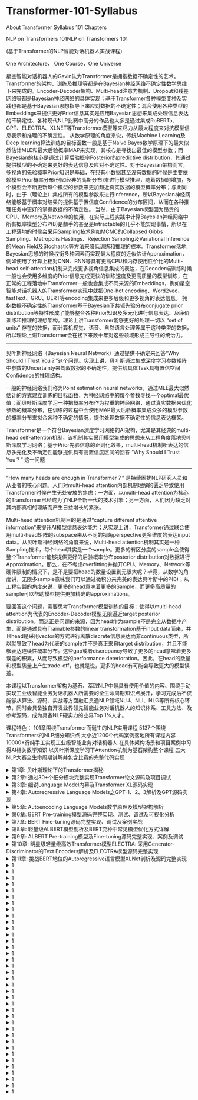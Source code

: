 # Transformer-101-Syllabus
About Transformer Syllabus 101 Chapters

NLP on Transformers 101NLP on Transformers 101

(基于Transformer的NLP智能对话机器人实战课程)

One Architecture， One Course，One Universe

星空智能对话机器人的Gavin认为Transformer是拥抱数据不确定性的艺术。
Transformer的架构、训练及推理等都是在Bayesian神经网络不确定性数学思维下来完成的。Encoder-Decoder架构、Multi-head注意力机制、Dropout和残差网络等都是Bayesian神经网络的具体实现；基于Transformer各种模型变种及实践也都是基于Bayesian思想指导下来应对数据的不确定性；混合使用各种类型的Embeddings来提供更好Prior信息其实是应用Bayesian思想来集成处理信息表达的不确定性、各种现代NLP比赛中高分的作品也大多是通过集成RoBERTa、GPT、ELECTRA、XLNET等Transformer模型等来尽力从最大程度来对抗模型信息表示和推理的不确定性。
从数学原理的角度来说，传统Machine Learning及Deep learning算法训练的目标函数一般是基于Naive Bayes数学原理下的最大似然估计MLE和最大后验概率MAP来实现，其核心是寻找出最佳的模型参数；而Bayesian的核心是通过计算后验概率Posterior的predictive distribution，其通过提供模型的不确定来更好的表达信息及应对不确定性。对于Bayesian架构而言，多视角的先验概率Prior知识是基础，在只有小数据甚至没有数据的时候是主要依赖模型Prior概率分布(例如经典的高斯分布)来进行模型推理，随着数据的增加，多个模型会不断更新每个模型的参数来更加趋近真实数据的模型概率分布；与此同时，由于（理论上）集成所有的模型参数来进行Inference，所以Bayesian神经网络能够基于概率对结果的提供基于置信度Confidence的分布区间，从而在各种推理任务中更好的掌握数据的不确定性。
当然，由于Bayesian模型因为昂贵的CPU、Memory及Network的使用，在实际工程实践中计算Bayesian神经网络中所有概率模型分布P(B)是棘手的甚至是Intractable的几乎不能实现事情，所以在工程落地的时候会采用Sampling技术例如MCMC的Collapsed Gibbs Sampling、Metropolis Hastings、Rejection Sampling及Variational Inference的Mean Field及Stochastic等方法来降低训练和推理的成本。Transformer落地Bayesian思想的时候权衡多种因素而实现最大程度的近似估计Approximation，例如使用了计算上相对CNN、RNN等具有更高CPU和内存使用性价比的Multi-head self-attention机制来完成更多视角信息集成的表达，在Decoder端训练时候一般也会使用多维度的Prior信息完成更快的训练速度及更高质量的模型训练，在正常的工程落地中Transformer一般也会集成不同来源的Embeddings，例如星空智能对话机器人的Transformer实现中就把One-hot encoding、Word2vec、fastText、GRU、BERT等encoding集成来更多层级和更多视角的表达信息。
拥抱数据不确定性的Transformer基于Bayesian下共轭先验分布conjugate prior distribution等特性形成了能够整合各种Prior知识及多元化进行信息表达、及廉价训练和推理的理想架构。理论上讲Transformer能够更好的处理一切以 “set of units” 存在的数据，而计算机视觉、语音、自然语言处理等属于这种类型的数据，所以理论上讲Transformer会在接下来数十年对这些领域形成主导性的统治力。

*****************************************************************************

贝叶斯神经网络（Bayesian Neural Network）通过提供不确定来回答“Why Should I Trust You？”这个问题。实现上讲，贝叶斯通过集成深度学习参数矩阵中参数的Uncertainty来驾驭数据的不确定性，提供给具体Task具有置信空间Confidence的推理结构。

一般的神经网络我们称为Point estimation neural networks，通过MLE最大似然估计的方式建立训练的目标函数，为神经网络中的每个参数寻找一个optimal最优值；而贝叶斯深度学习一种把概率分布作为权重的神经网络，通过真实数据来优化参数的概率分布，在训练的过程中会使用MAP最大后验概率集成众多的模型参数的概率分布来拟合各种不确定的情况，提供处理数据不确定性的信息表达框架。

Transformer是一个符合Bayesian深度学习网络的AI架构，尤其是其经典的multi-head self-attention机制，该机制其实采用模型集成的思想来从工程角度落地贝叶斯深度学习网络；基于Prior先验信息的正则化效果，multi-head机制所表达的信息多元化及不确定性能够提供具有高置信度区间的回答 “Why Should I Trust You？” 这一问题

**********************************************************************************************************

“How many heads are enough in Transformer？” 是持续困扰NLP研究人员和从业者的核心问题。人们对multi-head attention内部机制理解的匮乏导致使用Transformer时候产生无处安放的焦虑：一方面，以multi-head attention为核心的Transformer已经成为了NLP全新一代的技术引擎；另一方面，人们因为缺乏对其内部真相的理解而产生日益增长的紧张。

Multi-head attention机制目的是通过“capture different attentive information”来提升AI模型信息表达能力；从实现上讲，Transformer通过联合使用multi-head矩阵的subspace来从不同的视角perspective更多维度的表达input data。从贝叶斯神经网络的角度来说，Multi-head attention机制其实是一种Sampling技术，每个head其实是一个sample。更多的有区分度的sample会使得整个Transformer能够提供更好的后验概率分布posterior distribution对数据进行Approximation。那么，在不考虑overfitting并抛开CPU、Memory、Network等硬件限制的情况下，是不是要把head的数量设置到无限大呢？毕竟，从数学的角度讲，无限多sample意味我们可以通过微积分来完美的表达贝叶斯中的P(B)；从工程实践的角度来说，更多的head意味着更多的Sample，而更多高质量的sample可以帮助模型提供更加精确的approximations。

要回答这个问题，需要思考Transformer模型训练的目标：使得以multi-head attention为代表的Encoder-Decoder模型无限逼近target posterior distribution。而这正是问题的来源，因为head作为sample不是完全从数据中产生，而是通过具有Trainable参数的linear transformation基于input data而来，并且head是采用vector的方式进行离散discrete信息表达而非continuous类型，所以就导致了head为代表的sample并不是真正来自target distribution，并且不能够表达连续性概率分布。这些gap或者discrepancy导致了更多的head意味着更多误差的积累，从而导致模型的performance deterioration。因此，在head的数量和模型质量上产生trade-off，也就是说，更多的head有可能会导致更大的模型误差。



本课程以Transformer架构为基石、萃取NLP中最具有使用价值的内容、围绕手动实现工业级智能业务对话机器人所需要的全生命周期知识点展开，学习完成后不仅能够从算法、源码、实战等方面融汇贯通NLP领域NLU、NLI、NLG等所有核心环节，同时会具备独自开发业界领先智能业务对话机器人的知识体系、工具方法、及参考源码，成为具备NLP硬实力的业界Top 1%人才。

课程特色：
  101章围绕Transformer而诞生的NLP实用课程
  5137个围绕Transformers的NLP细分知识点
  大小近1200个代码案例落地所有课程内容
  10000+行纯手工实现工业级智能业务对话机器人
  在具体架构场景和项目案例中习得AI相关数学知识
  以贝叶斯深度学习下Attention机制为基石架构整个课程
  五大NLP大赛全生命周期讲解并包含比赛的完整代码实现

<details>
<summary>第1章: 贝叶斯理论下的Transformer揭秘</summary>
<br>
<pre>
1，基于Bayesian Theory，融Hard Attention、Soft Attention、Self-Attention、Multi-head Attention于一身的Transformer架构
2，为什么说抛弃了传统模型（例如RNN、 LSTM、CNN等）的Transformer拉开了非序列化模型时代的序幕？
3，为什么说Transformer是预训练领域底层通用引擎？
4，Transformer的Input-Encoder-Decoder-Output模型组建逐一剖析
5，Transformer中Encoder-Decoder模型进行Training时候处理Data的全生命周期七大步骤揭秘
6，Transformer中Encoder-Decoder模型进行Inference时候处理Data的全生命周期六大步骤详解
7，Teacher Forcing数学原理及在Transformer中的应用
8，穷根溯源：为何Scaled Dot-Product Attention是有效的？
9，透视Scaled Dot-Product Attention数据流全生命周期
10，穷根溯源：Queries、Keys、Values背后的Trainable矩阵揭秘
11，当Transformer架构遇到Bayesian理论：multi-head attention
12，End-to-end Multi-head attention的三种不同实现方式分析
13，透视Multi-head attention全生命周期数据流
14，Transformer的Feed-Forward Networks的两种实现方式：Linear Transformations和Convolutions
15，Embeddings和Softmax参数共享剖析
16，Positional Encoding及Positional Embedding解析
17，Sequence Masking和Padding Masking解析
18，Normal distribution、Layer Normalization和Batch Normalization解析
19，Transformer的Optimization Algorithms数学原理、运行流程和最佳实践
20，Learning rate剖析及最佳实践
21，从Bayesian视角剖析Transformer中的Dropout及最佳实践
22，Label Smoothing数学原理和工程实践解析
23，Transformer背后的驱动力探讨
</pre>
</details>

<details>
<summary>第2章: 通过30+个细分模块完整实现Transformer论文源码及项目调试</summary>
<br>
<pre>
1，Transformer源码训练及预测整体效果展示
	2，模型训练model_training.py代码完整实现
	3，数据预处理data_preprocess.py代码完整实现
	4，Input端Embeddings源码完整实现
	5，Attention机制attention.py代码完整实现
	6，Multi-head Attention机制multi_head_attention.py代码完整实现
	7，Position-wise Feed-forward源码完整实现
	8，Masking 在Encoder和Decoder端的源码完整实现0
	9，SublayerConnection源码完整实现
	10，Encoder Layer源码完整实现
	11，LayerNormalization源码完整实现
	12，DecoderLayer源码完整实现
	13，Encoder Stack源码完整实现
	14，Decoder Stack源码完整实现
	15，由Memory链接起来的EncoderDecoder Module源码完整实现
	16，Batch操作完整源码实现
	16，Optimization源码完整实现
	17，Loss计算数学原理及完整源码实现
	18，Output端Generator源码完整实现
	19，Transformer模型初始化源码及内幕揭秘
	20， Label Smoothing源码完整实现
	21，Training源码完整实现
22，Greedy Decoding源码及内幕解析
	23，Tokenizer源码及调试
	24，Multi-GPU训练完整源码
27，使用自己实现的Transformer完成分类任务及调试
	28，Transformer翻译任务代码完整实现及调试
	29，BPE解析及源码实现
	30，Shared Embeddings解析及源码实现
	31，Beam Search解析及源码实现
	32，可视化Attention源码实现及剖析
</pre>
</details>

<details>
<summary>第3章: 细说Language Model内幕及Transformer XL源码实现</summary>
<br>
<pre>
	1，人工智能中最重要的公式之一MLE数学本质剖析及代码实战
	2，Language Model的数学原理、Chain Rule剖析及Sparsity问题
	3，Markov Assumption：first order、second order、third order剖析
	4，Language Model：unigram及其问题剖析、bigram及依赖顺序、n-gram
	5，使用Unigram训练一个Language Model剖析及实践
	6，使用Bigram训练一个Language Model剖析及实践
	7，使用N-gram训练一个Language Model剖析及实践
	8，拼写纠错案例实战：基于简化后的Naive Bayes的纠错算法详解及源码实现
	9，使用基于Average Log Likelihood的PPL(Perplexity)来评估Language Model
	10，Laplace Smoothing剖析及基于PPL挑选最优化K的具体方法分析
	11，Interpolation Smoothing实现解析：加权平均不同的N-gram概率
	12，Good-Turning Smoothing算法解析
	13，Vallina Transformer language model处理长文本架构解析
	14， Vallina Transformer Training Losses：Multiple Postions Loss、Intermediate Layer Losses、Multiple Targets Losses
	15，Vallina Transformer的三大核心问题：Segment上下文断裂、位置难以区分、预测效率低下
	16，Transformer XL：Attentive Language Models Beyond a Fixed-Length Context
	17，Segment-level Recurrence with State Reuse数学原理及实现分析
	18，Relative Positional Encoding算法解析
	19，Transformer XL 中降低矩阵运算复杂度的Trick解析
	20，缓存机制在语言模型中的使用思考
	21，Transformer XL之数据预处理完整源码实现及调试
	22，Transformer XL之MemoryTransformerLM完整源码实现及调试
	23，Transformer XL之PartialLearnableMultiHeadAttention源码实现及调试
	24，Transformer XL之PartialLearnableDecoderLayer源码实现及调试
	25，Transformer XL之AdaptiveEmbedding源码实现及调试
	26，Transformer XL之相对位置编码PositionalEncoding源码实现及调试
	27，Transformer XL之Adaptive Softmax解析及源码完整实现
	28，Transformer XL之Training完整源码实现及调试
	29，Transformer XL之Memory更新、读取、维护揭秘
	30，Transformer XL之Unit单元测试
	31，Transformer XL案例调试及可视化
</pre>
</details>

<details>
<summary> 第4章: Autoregressive Language Models之GPT-1、2、3解析及GPT源码实现 </summary>
<br>
<pre>
	1，Task-aware的人工智能Language model + Pre-training + Fine-tuning时代
	2，Decoder-Only Stack数学原理及架构解析
	3，训练材料标注：neutral、contradiction、entailment、multi-label、QA等
	4，NLP(Natural Language Understanding)：Semantic similarity、document classification、textual entailment等
	5，大规模Unsupervised pre-training贝叶斯数学原理及架构剖析
	6，Task-specific Supervised fine-tuning的Softmax及Loss详解
	7，针对Classification、Entailment、Similarity、Mutiple Choice特定任务的Input数据预处理解析及矩阵纬度变化处理
	8，GPT2架构解析：Language Models for unsupervised multitask learners
	9，GPT 2把Layer Norm前置的数据原理剖析
	10，GPT 2 Self-Attention剖析
	11，GPT 2 Training数据流动全生命周期解析
	12，GPT 2 Inference数据流动全生命周期解析
	13，GPT 3 架构剖析：Language Models are Few-Shot Learners
	14，由GPT 3引发的NLP12大规律总结
	15，GPT数据预处理源码完整实现及调试
	16，GPT的BPE实现源码及调试
	17，GPT的TextEncoder源码实现及调试
	18，GPT的Attention完整源码实现及调试
	19，GPT的Layer Normalization完整源码实现及调试
	20，GPT的Feed Foward神经网络通过Convolutions源码实现
	21，GPT的Block源码完整实现及调试
	22，GPT的TransformerModel源码完整实现及调试
	23，GPT的输入LMHead源码完整实现及调试
	24，GPT的MultipleChoiceHead源码完整实现及调试
	25，GPT的语言模型及特定Task的DoubleHeadModel源码完整实现
	26，GPT的OpenAIAdam优化器源码及调试
	27，GPT的LanguageModel loss源码及调试
	28，GPT的MultipleChoiceLoss源码及调试
	29，OpenAI GPT的Pretrained Model的加载使用
	30，GPT模型Task-specific训练完整源码及调试
	31，GPT进行Inference完整源码实现及代码调试
</pre>
</details>

<details>
<summary> 第5章: Autoencoding Language Models数学原理及模型架构解析 </summary>
<br>
<pre>
1，Auto-encoding Language Models通用数学原理详解
2，为何要放弃采用Feature-Based语言模型ELMo而使用Fine-tuning模型？
3，双向语言模型：both left-to-right and right-to-left不同实现及数学原理解析
4，深度双向语言模型背后的数学原理及物理机制
5，Unsupervised Fine-tuning训练模型架构及数学原理解析
6，Transfer Learning数学原理及工程实现详解
7，MLM(Masked Language Models)数学原理及工程架构解析
8，MLM问题解析及解决方案分析
9，Pre-training + Fine-tuning的BERT分层架构体系及组件解析
10，BERT的三层复合Embeddings解析
11，BERT不同模块的参数复杂度分析
12，BERT在进行Masking操作中采用10%随机选取词库的内容进行替换masked位置的内容的数学原理剖析
13，BERT在进行Masking操作中采用10%的内容维持不变的数学原理揭秘
14，BERT的Masking机制五大缺陷及其解决方案分析
15，BERT的Masking机制在Data Enchancement方面的妙用
16，BERT的Masking机制在处理智能对话系统中不规范用语甚至是错误语法及用词的妙用
17，BERT的NSP(Next Sentence Prediction)机制及其实现
18，BERT的NSP三大问题及解决方案剖析
19，BERT的CLS剖析及工程实现
20，BERT的CLS三个核心问题及解决方案
21，Knowledge Distillation for BERT数学原理贝叶斯及KL散度解析及案例实战
22，使用BERT进行Classification架构及案例实战
23，使用BERT进行NER(Named Entity Recognition)架构及案例实战
24，使用BERT实现文本Similarity任务的架构及案例实战
25，使用BERT实现Question-Answering任务的架构及案例实战
26，ALBERT模型架构解析
27，RoBERTa模型架构解析
28，SpanBERT模型架构解析
29，TinyBERT模型架构解析
30，Sentence-BERT模型架构解析
31，FiBERT模型架构解析
32，K-BERT模型架构解析
33，KG-BERT模型架构解析
</pre>
</details>

<details>
<summary> 第6章: BERT Pre-training模型源码完整实现、测试、调试及可视化分析 </summary>
<br>
<pre>
	1，词典Vocabulary库构建多层级源码实现及测试
	2，Dataset加载及数据处理源码完整实现及测试和调试
	3，Next Sentence Prediction机制源码完整实现及测试
	4，Masked Language Model机制中80%词汇Masking源码实现
	5，Masked Language Model机制中10%词汇随机替换和10%词汇保持不变源码实现
	6，Masked Language Model机制下的Output Label操作源码实现
	7，加入CLS、SEP 等Tokens
	8，Segment Embeddings源码实现
	9，Padding源码实现及测试
	10，使用DataLoader实现Batch加载
	11，BERT的初始化init及forward方法源码实现
	12，PositionalEmbeddings源码实现详解
	13，TokenEmbeddings源码
	14，SegmentEmbeddings源码
	15，BERTEmbeddings层源码实现及调试
	16，基于Embeddings之多Linear Transformation操作
	17，Queries、Keys、Values操作源码
	18，Attention机制源码实现
	19，Multi-head Attention源码实现
	20，Layer Normalization数学原理及源码实现
	21，Sublayer Connection源码实现
	22，Position-wise Feedforward层源码实现
	23，Dropout数学机制及源码实现
	24，基于Embeddings之上的Linear Transformation及其不同源码实现方式
	25，TransformerBlock源码完整实现及测试
	26，BERT模型训练时候多二分类和多分类别任务数学原理和实现机制
	26，BERT Training Task之MLM源码完整实现及测试
	27，BERT Training Task之NSP源码完整实现及测试
	28，Negative Sampling数学原理及实现源码
	29，MLM和NSP的Loss计算源码实现
	30，BERT模型的训练源码实现及测试
	31，使用小文本训练BERT模型源码、测试和调试
	32，使用特定领域的(例如医疗、金融等)来对BERT进行Pre-training最佳实践
	33，BERT加速训练技巧：动态调整Attention的Token能够Attending的长度
	34，BERT可视化分析
</pre>
</details>

<details>
<summary> 第7章: BERT Fine-tuning源码完整实现、调试及案例实战 </summary>
<br>
<pre>
	1，数据预处理训练集、测试集源码
	2，文本中的Token、Mask、Padding的预处理源码
	3，数据的Batch处理实现源码及测试
	4，加载Pre-training模型的BertModel及BertTokenizer
	5，模型Config配置
	6，Model源码实现、测试、调试
	7，BERT Model微调的数学原理及工程实践
	8，BERT Model参数Frozen数学原理及工程实践
	9，BertAdam数学原理及源码剖析
	10，训练train方法源码详解
	11，fully-connected neural network层源码详解及调试
	12，采用Cross-Entropy Loss Function数学原理及代码实现
	13，Evaluation 指标解析及源码实现
	14，Classification任务下的Token设置及计算技巧
	15，适配特定任务的Tokenization解析
	16，BERT + ESIM(Enhanced Sequential Inference Model)强化BERT模型
	17，使用BERT + LSTM整合强化BERT 模型
	18，基于Movie数据的BERT Fine-tuning案例完整代码实现、测试及调试
</pre>
</details>

<details>
<summary> 第8章: 轻量级ALBERT模型剖析及BERT变种中常见模型优化方式详解 </summary>
<br>
<pre>
	1，从数学原理和工程实践的角度阐述BERT中应该设置Hidden Layer的维度高于(甚至是高几个数量级)Word Embeddings的维度背后的原因
	2，从数学的角度剖析Neural Networks参数共享的内幕机制及物理意义
	3，从数学的角度剖析Neural Networks进行Factorization的机制及物理意义
	4，使用Inter-sentence coherence任务进行模型训练的的数学原理剖析
	5，上下文相关的Hidden Layer Embeddings
	6，上下午无关或不完全相关的Word Embeddings
	7，ALBERT中的Factorized embedding parameterization剖析
	8，ALBERT中的Cross-Layer parameter sharing机制：只共享Attention参数
	9，ALBERT中的Cross-Layer parameter sharing机制：只共享FFN参数
	10，ALBERT中的Cross-Layer parameter sharing机制：共享所有的参数
	11，ALBERT不同Layers的Input和Output相似度分析
	12，训练Task的复杂度：分离主题预测和连贯性预测的数学原因及工程实践
	13，ALBERT中的不同于BERT的 Sentence Negative Sampling
	14，句子关系预测的有效行分析及问题的底层根源
	15，ALBERT的SOP(Sentence Order Prediction)实现分析及工程实践
	16，ALBERT采用比BERT更长的注意力长度进行实际的训练
	17，N-gram Masking LM数学原理和ALERT对其实现分析
	18，采用Quantization优化技术的Q8BERT模型架构解析
	19，采用Truncation优化技术的“Are Sixteen Heads Really Better than One?”模型架构解析
	20，采用Knowledge Distillation优化技术的distillBERT模型架构解析
	21，采用多层Loss计算+知识蒸馏技术的TinyBERT模型架构解析
	22，由轻量级BERT带来的关于Transformer网络架构及实现的7点启示
</pre>
</details>

<details>
<summary> 第9章: ALBERT Pre-training模型及Fine-tuning源码完整实现、案例及调试 </summary>
<br>
<pre>
1，Corpus数据分析
	2，Pre-training参数设置分析
	3，BasicTokenizer源码实现
	4，WordpieceTokenizer源码实现
	5，ALBERT的Tokenization完整实现源码
	6，加入特殊Tokens CLS和SEP
	7，采用N-gram的Masking机制源码完整实现及测试
	8，Padding操作源码
	9，Sentence-Pair数据预处理源码实现
	10，动态Token Length实现源码
	11，SOP正负样本源码实现
	12，采用了Factorization的Embeddings源码实现
	13，共享参数Attention源码实现
	14，共享参数Multi-head Attention源码实现
	15，LayerNorm源码实现
	16，共享参数Position-wise FFN源码实现
	17，采用GELU作为激活函数分析
	18，Transformer源码完整实现
	19，Output端Classification和N-gram Masking机制的Loss计算源码
	20，使用Adam进行优化源码实现
	21，训练器Trainer完整源码实现及调试
	22，Fine-tuning参数设置、模型加载
	23，基于IMDB影视数据的预处理源码
	24，Fine-tuning阶段Input Embeddings实现源码
	25，ALBERT Sequence Classification参数结构总结
	26，Fine-tuning 训练代码完整实现及调试
	27，Evaluation代码实现
	28，对Movie数据的分类测试及调试
</pre>
</details>

<details>
<summary> 第10章: 明星级轻量级高效Transformer模型ELECTRA: 采用Generator-Discriminator的Text Encoders解析及ELECTRA模型源码完整实现 </summary>
<br>
<pre>
	1，GAN：Generative Model和Discriminative Model架构解析
	2，为什么说ELECTRA是NLP领域轻量级训练模型明星级别的Model？
	3，使用replaced token detection机制规避BERT中的MLM的众多问题解析
	4，以Generator-Discriminator实现的ELECTRA预训练架构解析
	5，ELECTRTA和GAN的在数据处理、梯度传播等五大区别
	6，ELECTRA数据训练全生命周期数据流
	7，以Discriminator实现Fine-tuning架构解析
	8，ELECTRA的Generator数学机制及内部实现详解
	9，Generator的Loss数学机制及实现详解
	10，Discriminator的Loss数学机制及实现详解
	11，Generator和Discriminator共享Embeddings数据原理解析
	12，Discriminator网络要大于Generator网络数学原理及工程架构
	13，Two-Stage Training和GAN-style Training实验及效果比较
	14，ELECTRA数据预处理源码实现及测试
	15，Tokenization源码完整实现及测试
	16，Embeddings源码实现
	17，Attention源码实现
	18，借助Bert Model实现Transformer通用部分源码完整实现
	19，ELECTRA Generator源码实现
	20，ELECTRA Discriminator源码实现
	21，Generator和Discriminator相结合源码实现及测试
	22，pre-training训练过程源码完整实现
	23，pre-training数据全流程调试分析
	24，聚集于Discriminator的ELECTRA的fine-tuning源码完整实现
	25，fine-tuning数据流调试解析
	26，ELECTRA引发Streaming Computations在Transformer中的应用思考
</pre>
</details>

<details>
<summary> 第11章: 挑战BERT地位的Autoregressive语言模型XLNet剖析及源码完整实现 </summary>
<br>
<pre>
	1，作为Autoregressive语言模型的XLNet何以能够在发布时在20个语言任务上都能够正面挑战作为Autoencoding与训练领域霸主地位的BERT？
	2，XLNet背后Permutation LM及Two-stream self-attention数学原理解析
	3，Autoregressive LM和Autoencoding LM数学原理及架构对比
	4，Denoising autoencoding机制的数学原理及架构设计
	5，对Permutation进行Sampling来高性价比的提供双向信息数学原理
	6，XLNet的Permutation实现架构和运行流程：content stream、query stream
	7，XLNet中的缓存Memory记录前面Segment的信息
	8，XLNet中content stream attention计算
	9，XLNet中query stream attention计算
	10，使用Mask Matrices来实现Two-stream Self-attention
	11，借助Transformer-XL 来编码relative positional 信息
	12，XLNet源码实现之数据分析及预处理
	13，XLNet源码实现之参数设定
	14，Embeddings源码实现
	15，使用Mask实现causal attention
	16，Relative shift数学原理剖析及源码实现
	17，XLNet Relative attention源码完整实现
	18，content stream源码完整实现
	19，queery stream源码完整实现
	20，Masked Two-stream attention源码完整实现
	21，处理长文件的Fixed Segment with No Grad和New Segment
	22，使用einsum进行矩阵操作
	23，XLNetLayer源码实现
	24，Cached Memory设置
	25，Head masking源码
	26，Relative-position encoding源码实现
	27，Permutation实现完整源码
	28，XLNet FFN源码完整实现
	29，XLNet源码实现之Loss操作详解
	30，XLNet源码实现之training过程详解
	31，从特定的checkpoint对XLNet进行re-training操作
	32，Fine-tuning源码完整实现
	33，Training Evaluation分析
	34，使用XLNet进行Movies情感分类案例源码、测试及调试
</pre>
</details>

<details>
<summary> 1 </summary>
<br>
<pre>

</pre>
</details>

<details>
<summary> 1 </summary>
<br>
<pre>

</pre>
</details>

<details>
<summary> 1 </summary>
<br>
<pre>

</pre>
</details>

<details>
<summary> 1 </summary>
<br>
<pre>

</pre>
</details>

<details>
<summary> 1 </summary>
<br>
<pre>

</pre>
</details>

<details>
<summary> 1 </summary>
<br>
<pre>

</pre>
</details>

<details>
<summary> 1 </summary>
<br>
<pre>

</pre>
</details>

<details>
<summary> 1 </summary>
<br>
<pre>

</pre>
</details>

<details>
<summary> 1 </summary>
<br>
<pre>

</pre>
</details>

<details>
<summary> 1 </summary>
<br>
<pre>

</pre>
</details>

<details>
<summary> 1 </summary>
<br>
<pre>

</pre>
</details>

<details>
<summary> 1 </summary>
<br>
<pre>

</pre>
</details>

<details>
<summary> 1 </summary>
<br>
<pre>

</pre>
</details>
<details>
<summary> 1 </summary>
<br>
<pre>

</pre>
</details>

<details>
<summary> 1 </summary>
<br>
<pre>

</pre>
</details>

<details>
<summary> 1 </summary>
<br>
<pre>

</pre>
</details>

<details>
<summary> 1 </summary>
<br>
<pre>

</pre>
</details>

<details>
<summary> 1 </summary>
<br>
<pre>

</pre>
</details>

<details>
<summary> 1 </summary>
<br>
<pre>

</pre>
</details>

<details>
<summary> 1 </summary>
<br>
<pre>

</pre>
</details>
<details>
<summary> 1 </summary>
<br>
<pre>

</pre>
</details>
<details>
<summary> 1 </summary>
<br>
<pre>

</pre>
</details>
<details>
<summary> 1 </summary>
<br>
<pre>

</pre>
</details>
<details>
<summary> 1 </summary>
<br>
<pre>

</pre>
</details>

<details>
<summary> 1 </summary>
<br>
<pre>

</pre>
</details>

<details>
<summary> 1 </summary>
<br>
<pre>

</pre>
</details>

<details>
<summary> 1 </summary>
<br>
<pre>

</pre>
</details>

<details>
<summary> 1 </summary>
<br>
<pre>

</pre>
</details>

<details>
<summary> 1 </summary>
<br>
<pre>

</pre>
</details>

<details>
<summary> 1 </summary>
<br>
<pre>

</pre>
</details>

<details>
<summary> 1 </summary>
<br>
<pre>

</pre>
</details>

<details>
<summary> 1 </summary>
<br>
<pre>

</pre>
</details>

<details>
<summary> 1 </summary>
<br>
<pre>

</pre>
</details>
<details>
<summary> 1 </summary>
<br>
<pre>

</pre>
</details>

<details>
<summary> 1 </summary>
<br>
<pre>

</pre>
</details>

<details>
<summary> 1 </summary>
<br>
<pre>

</pre>
</details>

<details>
<summary> 1 </summary>
<br>
<pre>

</pre>
</details>
